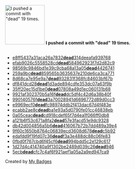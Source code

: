 <img src="https://github.com/my-badges/my-badges/blob/master/src/all-badges/dead-commit/dead-commit.png?raw=true" alt="I pushed a commit with &quot;dead&quot; 19 times." title="I pushed a commit with &quot;dead&quot; 19 times." width="128">
<strong>I pushed a commit with &quot;dead&quot; 19 times.</strong>
<br><br>

- <a href="https://github.com/p0dalirius/volatility3-symbols/commit/e8ff5437a31aca26a7832dead314deeafa939768">e8ff5437a31aca26a7832<strong>dead</strong>314deeafa939768</a>
- <a href="https://github.com/p0dalirius/webapp-wordlists/commit/efab9026c5558528cddead584962923f7d2d82c9">efab9026c5558528cd<strong>dead</strong>584962923f7d2d82c9</a>
- <a href="https://github.com/p0dalirius/webapp-wordlists/commit/98569c9846bd1e39c9cba68a13a05dead4426741">98569c9846bd1e39c9cba68a13a05<strong>dead</strong>4426741</a>
- <a href="https://github.com/p0dalirius/webapp-wordlists/commit/259a9bcdead859565b3635637e210de6ca3ca771">259a9bc<strong>dead</strong>859565b3635637e210de6ca3ca771</a>
- <a href="https://github.com/p0dalirius/webapp-wordlists/commit/8d68ca7e95e9a7dead932831f368fc84603bf67b">8d68ca7e95e9a7<strong>dead</strong>932831f368fc84603bf67b</a>
- <a href="https://github.com/p0dalirius/webapp-wordlists/commit/df841dcd28dead1d3ade894cdfe353dc07a63f9b">df841dcd28<strong>dead</strong>1d3ade894cdfe353dc07a63f9b</a>
- <a href="https://github.com/p0dalirius/webapp-wordlists/commit/35ff20ec15d1be0dead07808a49d1ec060131b68">35ff20ec15d1be0<strong>dead</strong>07808a49d1ec060131b68</a>
- <a href="https://github.com/p0dalirius/webapp-wordlists/commit/9921af302370b5a16fdeaddc5df4c42d6a38b40f">9921af302370b5a16f<strong>dead</strong>dc5df4c42d6a38b40f</a>
- <a href="https://github.com/p0dalirius/webapp-wordlists/commit/990140576fdead3a70028941d6696772d89d0cc3">990140576f<strong>dead</strong>3a70028941d6696772d89d0cc3</a>
- <a href="https://github.com/p0dalirius/webapp-wordlists/commit/e9969ecf0deadfc98974ddb2f413dac67d4f483e">e9969ecf0<strong>dead</strong>fc98974ddb2f413dac67d4f483e</a>
- <a href="https://github.com/p0dalirius/webapp-wordlists/commit/ecabb2ae8cdeadba1e93a5d0790fe01cc46838eb">ecabb2ae8c<strong>dead</strong>ba1e93a5d0790fe01cc46838eb</a>
- <a href="https://github.com/p0dalirius/webapp-wordlists/commit/0a05ceacdeadcd918cdef65f7d4ea1f066ff0db8">0a05ceac<strong>dead</strong>cd918cdef65f7d4ea1f066ff0db8</a>
- <a href="https://github.com/p0dalirius/webapp-wordlists/commit/a121b6f53c671a8fa2dead57e3facd51e9dc9328">a121b6f53c671a8fa2<strong>dead</strong>57e3facd51e9dc9328</a>
- <a href="https://github.com/p0dalirius/webapp-wordlists/commit/db42d004856a5b6dead416067b72b7dd489a39e4">db42d004856a5b6<strong>dead</strong>416067b72b7dd489a39e4</a>
- <a href="https://github.com/p0dalirius/webapp-wordlists/commit/9f60c1650b8764c06839ecd3608d678deadc5b92">9f60c1650b8764c06839ecd3608d678<strong>dead</strong>c5b92</a>
- <a href="https://github.com/p0dalirius/webapp-wordlists/commit/edafdd9f19fd07c36deadf3a3e488dc88c06fe83">edafdd9f19fd07c36<strong>dead</strong>f3a3e488dc88c06fe83</a>
- <a href="https://github.com/p0dalirius/webapp-wordlists/commit/0fbd0f767cbd6f45cf6dead994bdd5c2e129c617">0fbd0f767cbd6f45cf6<strong>dead</strong>994bdd5c2e129c617</a>
- <a href="https://github.com/p0dalirius/webapp-wordlists/commit/1d27d4c414740a9f1302be2489d039c26dead946">1d27d4c414740a9f1302be2489d039c26<strong>dead</strong>946</a>
- <a href="https://github.com/p0dalirius/Coercer/commit/5ecbdeadcfc7c4af6f921aef1a05a2a9ed947ca9">5ecb<strong>dead</strong>cfc7c4af6f921aef1a05a2a9ed947ca9</a>


Created by <a href="https://github.com/my-badges/my-badges">My Badges</a>